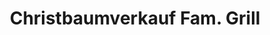 ---
title: "Christbaumverkauf Fam. Grill"
url: /ruprechtshofen/christbaumverkauf-fam-grill/
shop: Allgemein
---